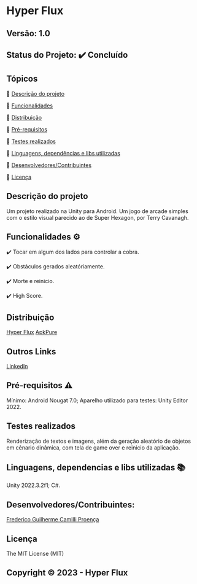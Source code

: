 # Hyper Flux
## Versão: 1.0
## Status do Projeto: ✔️ Concluído

## Tópicos
🔹 [Descrição do projeto ](#descrição-do-projeto)

🔹 [Funcionalidades](#funcionalidades)

🔹 [Distribuição](#distribuição)

🔹 [Pré-requisitos](#pré-requisitos)

🔹 [Testes realizados](#testes-realizados)

🔹 [Linguagens, dependências e libs utilizadas](#linguagens-dependências-e-libs-utilizadas)

🔹 [Desenvolvedores/Contribuintes](#desenvolvedores/contribuintes:)

🔹 [Licença](#licença)

## Descrição do projeto
Um projeto realizado na Unity para Android. Um jogo de arcade simples com o estilo visual parecido ao de Super Hexagon, por Terry Cavanagh.

## Funcionalidades ⚙️
✔️ Tocar em algum dos lados para controlar a cobra.

✔️ Obstáculos gerados aleatóriamente.

✔️ Morte e reinicio.

✔️ High Score.

## Distribuição
[Hyper Flux](https://github.com/Jooper8/HyperFlux)
[ApkPure](https://apkpure.com/p/com.JooperStudio.HyperFlux)

## Outros Links
[LinkedIn](https://www.linkedin.com/in/frederico-proen%C3%A7a-b700bb211/)

## Pré-requisitos ⚠️    
Mínimo:
Android Nougat 7.0;
Aparelho utilizado para testes:
Unity Editor 2022.

## Testes realizados
Renderização de textos e imagens, além da geração aleatório de objetos em cênario dinâmica, com tela de game over e reinicio da aplicação.

## Linguagens, dependencias e libs utilizadas 📚
Unity 2022.3.2f1;
C#.

## Desenvolvedores/Contribuintes:
[Frederico Guilherme Camilli Proença](https://github.com/Jooper8)

## Licença
The MIT License (MIT)

## Copyright ©️ 2023 - Hyper Flux
